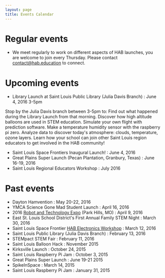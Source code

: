 ```yaml
---
layout: page
title: Events Calendar
---
```


# Regular events

- We meet regularly to work on different aspects of HAB launches, you are welcome to join every Thursday. Please contact contact@hab.education to connect.

# Upcoming events
- Library Launch at Saint Louis Public Library (Julia Davis Branch) : June 4, 2016 3-5pm

Stop by the Julia Davis branch between 3-5pm to:
Find out what happened during the Library Launch from that morning.
Discover how high altitude balloons are used in STEM education.
Simulate your own flight with prediction software.
Make a temperature humidity sensor with the raspberry pi zero.
Analyze data to discover today's atmosphere: clouds, temperature, ozone layers.
Learn how your school can join other Saint Louis region educators to get involved in the HAB community!

- Saint Louis Space Frontiers Inaugural Launch! : June 4, 2016 
- Great Plains Super Launch (Pecan Plantation, Granbury, Texas) : June 16-19, 2016
- Saint Louis Regional Educators Workshop : July 2016 

# Past events
- Dayton Hamvention : May 20-22, 2016 
- YMCA Science Gone Mad Student Launch : April 16, 2016
- 2016 <a href="https://sites.google.com/site/2016robotechnoexpo/">Robot and Technology Expo</a> (Park Hills, MO) : April 9, 2016
- East St. Louis School District's First Annual Family STEM Night : March 30, 2016
- Saint Louis Space Frontier <a href="http://www.meetup.com/Saint-Louis-Space-Frontier-Meetup/events/229409905/?_af=event&_af_eid=229409905&https=off">HAB Electronics Workshop</a> : March 12, 2016
- Saint Louis Public Library (Julia Davis Branch) : February 13, 2016
- STEMpact STEM Fair : February 11, 2016
- Saint Louis Balloon Hack : November 2015
- Kirksville Launch : October 24, 2015
- Saint Louis Raspberry Pi Jam : October 3, 2015
- Great Plains Super Launch : June 19-21 2015
- SpikeInSpace : March 14, 2015
- Saint Louis Raspberry Pi Jam : January 31, 2015


 
